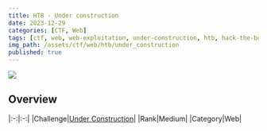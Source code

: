 ```yaml
---
title: HTB - Under construction
date: 2023-12-29
categories: [CTF, Web]
tags: [ctf, web, web-exploitation, under-construction, htb, hack-the-box]
img_path: /assets/ctf/web/htb/under_construction
published: true
---
```


![](room_banner.png)

## Overview

|:-:|:-:|
|Challenge|[Under Construction](https://app.hackthebox.com/challenges/111)|
|Rank|Medium|
|Category|Web|

<!-- 1. The home page is under the `/auth` directory and has a login form:

    ![](home.png)

2. We can Register a `test:test` account and login:

    ![](test_login.png)

<figure>
    <img src="chall_pwned.png"
    alt="Challenge pwned" >
</figure> -->